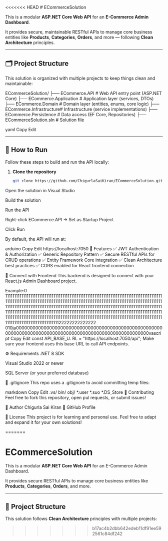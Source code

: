 <<<<<<< HEAD
﻿# ECommerceSolution

This is a modular **ASP.NET Core Web API** for an **E-Commerce Admin Dashboard**.

It provides secure, maintainable RESTful APIs to manage core business entities like **Products**, **Categories**, **Orders**, and more — following **Clean Architecture** principles.

---

## 🗂️ Project Structure

This solution is organized with multiple projects to keep things clean and maintainable:

ECommerceSolution/
├── ECommerce.API # Web API entry point (ASP.NET Core)
├── ECommerce.Application # Application layer (services, DTOs)
├── ECommerce.Domain # Domain layer (entities, enums, core logic)
├── ECommerce.Infrastructure# Infrastructure (service implementations)
├── ECommerce.Persistence # Data access (EF Core, Repositories)
├── ECommerceSolution.sln # Solution file

yaml
Copy
Edit

---

## 🚀 How to Run

Follow these steps to build and run the API locally:

1. **Clone the repository**
   ```bash
   git clone https://github.com/ChigurlaSaiKiran/ECommerceSolution.git
Open the solution in Visual Studio

Build the solution

Run the API

Right-click ECommerce.API → Set as Startup Project

Click Run

By default, the API will run at:

arduino
Copy
Edit
https://localhost:7050
🔑 Features
✅ JWT Authentication & Authorization
✅ Generic Repository Pattern
✅ Secure RESTful APIs for CRUD operations
✅ Entity Framework Core integration
✅ Clean Architecture best practices
✅ CORS enabled for React frontend connection

🔗 Connect with Frontend
This backend is designed to connect with your React.js Admin Dashboard project.

Example:0
1111111111111111111111111111111111111111111111111111111111111111111111111111111111111111111111111111111111111111111111111111111111111111111111111111111111111111111111111111111111111111111111111111111111111111111111111111111111111111111111111111111111111111111111111111111111111111111111111111111111111111111111111111111111111111111111111111111111111111111111111111111111111111111111111111111111111111111111111111111111111111111111111111111111111111111111111111111111111122222222222222
010ja000000000000000000000000000000000000000000000000000000000000000000000000000000000000000000000000000000000vascript
Copy
Edit
const API_BASE_U.
RL = "https://localhost:7050/api";
Make sure your frontend uses this base URL to call API endpoints.

⚙️ Requirements
.NET 8 SDK

Visual Studio 2022 or newer

SQL Server (or your preferred database)

📁 .gitignore
This repo uses a .gitignore to avoid committing temp files:

markdown
Copy
Edit
.vs/
bin/
obj/
*.user
*.suo
*.DS_Store
🤝 Contributing
Feel free to fork this repository, open pul  requests, or submit issues!

👤 Author
Chigurla Sai Kiran
🔗 GitHub Profile

📝 License
This project is for learning and personal use.
Feel free to adapt and expand it for your own solutions!

=======
# ECommerceSolution

This is a modular **ASP.NET Core Web API** for an E-Commerce Admin Dashboard.

It provides secure RESTful APIs to manage core business entities like **Products**, **Categories**, **Orders**, and more.

---

## 🚀 **Project Structure**

This solution follows **Clean Architecture** principles with multiple projects:
>>>>>>> b17ac4b2dbb642edeb11df91ee592561c84df242

